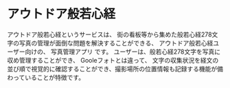 # アウトドア般若心経

アウトドア般若心経というサービスは、
街の看板等から集めた般若心経278文字の写真の管理が面倒な問題を解決することができる、
アウトドア般若心経ユーザー向けの、
写真管理アプリ です。
ユーザーは、般若心経278文字を写真に収め管理することができ、
Gooleフォトとは違って、
文字の収集状況を経文の並び順で視覚的に確認することができ、撮影場所の位置情報も記録する機能が備わっていることが特徴です。

